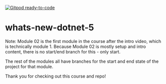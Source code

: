 [![Gitpod ready-to-code](https://img.shields.io/badge/Gitpod-ready--to--code-blue?logo=gitpod)](https://gitpod.io/#https://github.com/alex-wolf-ps/whats-new-dotnet-5)

# whats-new-dotnet-5

Note: Module 02 is the first module in the course after the intro video, which is technically module 1. 
Because Module 02 is mostly setup and intro content, there is no start/end branch for this - only start.

The rest of the modules all have branches for the start and end state of the project for that module.

Thank you for checking out this course and repo!

